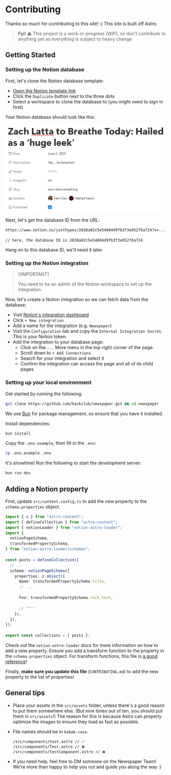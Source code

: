 # Contributing

Thanks so much for contributing to this site! :) This site is built off Astro.

> **Fyi! ⚠️** This project is a work-in-progress (WIP), so don't contribute to anything yet as everything is subject to heavy change

## Getting Started

### Setting up the Notion database

First, let's clone the Notion database template:

- [Open the Notion template link](https://justhypex.notion.site/2068a02c5e54801fa518d851f20d04a0?v=2068a02c5e5481788205000c3b00c66f&source=copy_link)
- Click the `Duplicate` button next to the three dots
- Select a workspace to clone the database to (you might need to sign in first)

Your Notion database should look like this:

![Notion database](./.github/assets/notion.png)

Next, let's get the database ID from the URL:

```text
https://www.notion.so/justhypex/2028a02c5e54804d9fb3f3e05276a724?v=...

// here, the database ID is 2028a02c5e54804d9fb3f3e05276a724
```

Hang on to this database ID, we'll need it later.

### Setting up the Notion integration

>![IMPORTANT]
>
> You need to be an admin of the Notion workspace to set up the integration.

Now, let's create a Notion integration so we can fetch data from the database:

- Visit [Notion's integration dashboard](https://www.notion.so/profile/integrations)
- Click `+ New integration`
- Add a name for the integration (e.g. `Newspaper`)
- Visit the `Configuration` tab and copy the `Internal Integration Secret`. This is your Notion token.
- Add the integration to your database page:
  - Click on the `...` More menu in the top-right corner of the page.
  - Scroll down to `+ Add Connections`
  - Search for your integration and select it
  - Confirm the integration can access the page and all of its child pages

### Setting up your local environment

Get started by running the following:

```bash
git clone https://github.com/hackclub/newspaper.git && cd newspaper
```

We use [Bun](https://bun.sh) for package management, so ensure that you have it installed.

Install dependencies:

```bash
bun install
```

Copy the `.env.example`, then fill in the `.env`:

```bash
cp .env.example .env
```

It's showtime! Run the following to start the development server:

```bash
bun run dev
```

## Adding a Notion property

First, update `src/content.config.ts` to add the new property to the `schema.properties` object.

```ts
import { z } from "astro:content";
import { defineCollection } from "astro:content";
import { notionLoader } from "notion-astro-loader";
import {
  notionPageSchema,
  transformedPropertySchema,
} from "notion-astro-loader/schemas";

const posts = defineCollection({
  // ...
  schema: notionPageSchema({
    properties: z.object({
      Name: transformedPropertySchema.title,
      // ...

      Foo: transformedPropertySchema.rich_text,

      // ^^^^
    }),
  }),
});

export const collections = { posts };
```

Check out the `notion-astro-loader` docs for more information on how to add a new property. Ensure you add a transform function to the property in the `schema.properties` object.
For transform functions, this file is [a good reference](https://github.com/NotWoods/travel/blob/main/packages/notion-astro-loader/src/schemas/transformed-properties.ts)!

Finally, **make sure you update this file** (`CONTRIBUTING.md`) to add the new property to the list of properties!

## General tips

- Place your assets in the `src/assets` folder, unless there's a good reason to put them somewhere else. (But nine times out of ten, you should put them in `src/assets`!)
  The reason for this is because Astro can properly optimize the images to ensure they load as fast as possible.
- File names should be in `kebab-case`.

  ```text
  /src/components/test.astro // ✅
  /src/components/Test.astro // ❌
  /src/components/testComponent.astro // ❌
  ```

- If you need help, feel free to DM someone on the Newspaper Team! We're more than happy to help you out and guide you along the way :)
